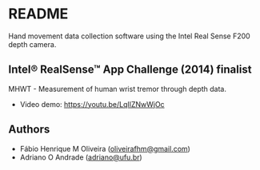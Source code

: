 # README #

Hand movement data collection software using the Intel Real Sense F200 depth camera.

## Intel® RealSense™ App Challenge (2014) finalist
MHWT - Measurement of human wrist tremor through depth data.

* Video demo: https://youtu.be/LqIlZNwWjOc

## Authors
* Fábio Henrique M Oliveira (oliveirafhm@gmail.com)
* Adriano O Andrade (adriano@ufu.br)
